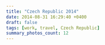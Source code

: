 ```yaml
---
title: "Czech Republic 2014"
date: 2014-08-31 16:29:40 +0400
draft: false
tags: [work, travel, Czech Republic]
summary_photos_count: 12
---
```

